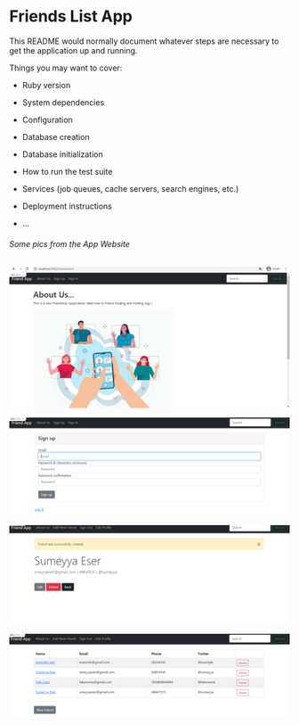 # Friends List App

This README would normally document whatever steps are necessary to get the
application up and running.

Things you may want to cover:

* Ruby version

* System dependencies

* Configuration

* Database creation

* Database initialization

* How to run the test suite

* Services (job queues, cache servers, search engines, etc.)

* Deployment instructions

* ...

###### Some pics from the App Website
![](website/aboutuspage.PNG)

![](website/signUpPage.PNG)

![](website/addFriend.PNG)

![](website/listFriends.PNG)
